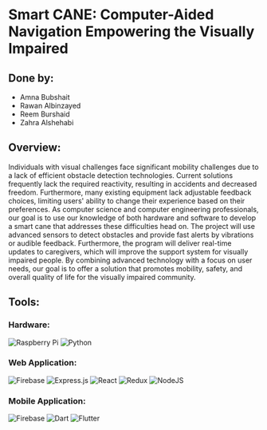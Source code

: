 # Smart CANE: Computer-Aided Navigation Empowering the Visually Impaired

## Done by:
- Amna Bubshait
- Rawan Albinzayed
- Reem Burshaid
- Zahra Alshehabi

## Overview:
Individuals with visual challenges face significant mobility challenges due to a lack of efficient obstacle detection technologies. Current solutions frequently lack the required reactivity, resulting in accidents and decreased freedom. Furthermore, many existing equipment lack adjustable feedback choices, limiting users' ability to change their experience based on their preferences. 
As computer science and computer engineering professionals, our goal is to use our knowledge of both hardware and software to develop a smart cane that addresses these difficulties head on. The project will use advanced sensors to detect obstacles and provide fast alerts by vibrations or audible feedback. Furthermore, the program will deliver real-time updates to caregivers, which will improve the support system for visually impaired people. By combining advanced technology with a focus on user needs, our goal is to offer a solution that promotes mobility, safety, and overall quality of life for the visually impaired community. 

## Tools:
### Hardware:
![Raspberry Pi](https://img.shields.io/badge/Raspberry%20Pi-%23C51A4A.svg?style=for-the-badge&logo=raspberry%20pi&logoColor=white) 
![Python](https://img.shields.io/badge/python-%2314354C.svg?style=for-the-badge&logo=python&logoColor=white) 

### Web Application:
![Firebase](https://img.shields.io/badge/firebase-%23039BE5.svg?style=for-the-badge&logo=firebase) 
![Express.js](https://img.shields.io/badge/express.js-%23404d59.svg?style=for-the-badge&logo=express&logoColor=%2361DAFB)
![React](https://img.shields.io/badge/react-%2320232a.svg?style=for-the-badge&logo=react&logoColor=%2361DAFB) 
![Redux](https://img.shields.io/badge/redux-%23593d88.svg?style=for-the-badge&logo=redux&logoColor=white)
![NodeJS](https://img.shields.io/badge/node.js-6DA55F?style=for-the-badge&logo=node.js&logoColor=white) 

### Mobile Application:
![Firebase](https://img.shields.io/badge/firebase-%23039BE5.svg?style=for-the-badge&logo=firebase) 
![Dart](https://img.shields.io/badge/Dart-%230175C2.svg?style=for-the-badge&logo=dart&logoColor=white)
![Flutter](https://img.shields.io/badge/Flutter-%2302569B.svg?style=for-the-badge&logo=flutter&logoColor=white)
